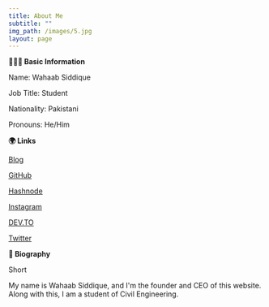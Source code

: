 ```yaml
---
title: About Me
subtitle: ""
img_path: /images/5.jpg
layout: page
---
```

<!--StartFragment-->

**👨🏾‍💻 Basic Information**

Name: Wahaab Siddique

Job Title: Student

Nationality: Pakistani

Pronouns: He/Him

**🌍 Links**

[Blog](https://wahaabsiddique.com/)

[GitHub](https://github.com/wahaab11)

[Hashnode](https://hashnode.com/@WahaabSiddique)

[Instagram](https://instagram.com/wahaabsiddique)

[DEV.TO](https://dev.to/wahaabsiddique)

[Twitter](https://twitter.com/wahaabsiddique)

**📘 Biography**

Short

My name is Wahaab Siddique, and I'm the founder and CEO of this website. Along with this, I am a student of Civil Engineering.

<!--EndFragment-->